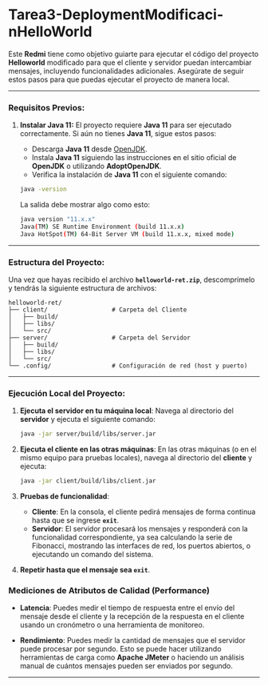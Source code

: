 # Tarea3-DeploymentModificaci-nHelloWorld


Este **Redmi** tiene como objetivo guiarte para ejecutar el código del proyecto **Helloworld** modificado para que el cliente y servidor puedan intercambiar mensajes, incluyendo funcionalidades adicionales. Asegúrate de seguir estos pasos para que puedas ejecutar el proyecto de manera local.

---

### **Requisitos Previos:**

1. **Instalar Java 11:**
   El proyecto requiere **Java 11** para ser ejecutado correctamente. Si aún no tienes **Java 11**, sigue estos pasos:

   * Descarga **Java 11** desde [OpenJDK](https://openjdk.java.net/projects/jdk/11/).
   * Instala **Java 11** siguiendo las instrucciones en el sitio oficial de **OpenJDK** o utilizando **AdoptOpenJDK**.
   * Verifica la instalación de **Java 11** con el siguiente comando:

   ```bash
   java -version
   ```

   La salida debe mostrar algo como esto:

   ```bash
   java version "11.x.x"
   Java(TM) SE Runtime Environment (build 11.x.x)
   Java HotSpot(TM) 64-Bit Server VM (build 11.x.x, mixed mode)
   ```

---

### **Estructura del Proyecto:**

Una vez que hayas recibido el archivo **`helloworld-ret.zip`**, descomprímelo y tendrás la siguiente estructura de archivos:

```
helloworld-ret/
├── client/                  # Carpeta del Cliente
│   ├── build/
│   ├── libs/
│   └── src/
├── server/                  # Carpeta del Servidor
│   ├── build/
│   ├── libs/
│   └── src/
└── .config/                 # Configuración de red (host y puerto)
```

---

### **Ejecución Local del Proyecto:**

1. **Ejecuta el servidor en tu máquina local**:
   Navega al directorio del **servidor** y ejecuta el siguiente comando:

   ```bash
   java -jar server/build/libs/server.jar
   ```

2. **Ejecuta el cliente en las otras máquinas**:
   En las otras máquinas (o en el mismo equipo para pruebas locales), navega al directorio del **cliente** y ejecuta:

   ```bash
   java -jar client/build/libs/client.jar
   ```

3. **Pruebas de funcionalidad**:

   * **Cliente**: En la consola, el cliente pedirá mensajes de forma continua hasta que se ingrese **`exit`**.
   * **Servidor**: El servidor procesará los mensajes y responderá con la funcionalidad correspondiente, ya sea calculando la serie de Fibonacci, mostrando las interfaces de red, los puertos abiertos, o ejecutando un comando del sistema.

4. **Repetir hasta que el mensaje sea `exit`**.

### **Mediciones de Atributos de Calidad (Performance)**

* **Latencia**: Puedes medir el tiempo de respuesta entre el envío del mensaje desde el cliente y la recepción de la respuesta en el cliente usando un cronómetro o una herramienta de monitoreo.

* **Rendimiento**: Puedes medir la cantidad de mensajes que el servidor puede procesar por segundo. Esto se puede hacer utilizando herramientas de carga como **Apache JMeter** o haciendo un análisis manual de cuántos mensajes pueden ser enviados por segundo.

---
